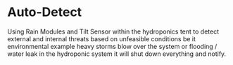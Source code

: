 # Auto-Detect
Using Rain Modules and Tilt Sensor within the hydroponics tent to detect external and internal threats based on unfeasible conditions be it environmental example heavy storms blow over the system or flooding / water leak in the hydroponic system it will shut down everything and notify.
